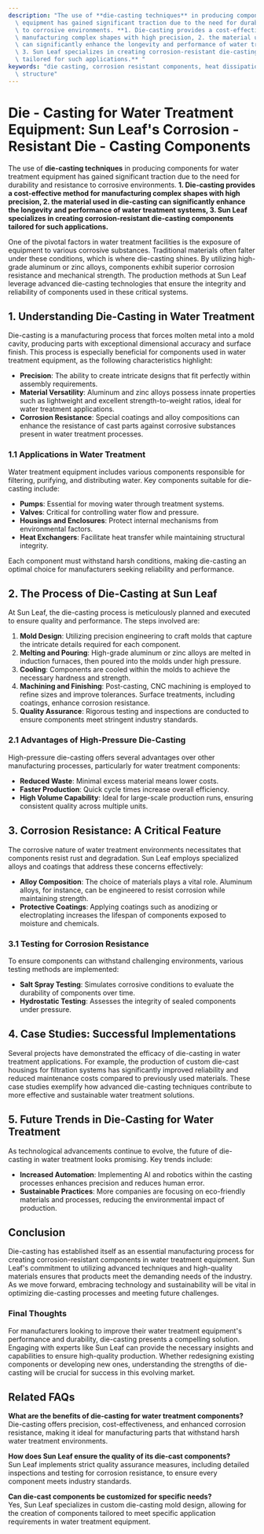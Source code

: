 ```yaml
---
description: "The use of **die-casting techniques** in producing components for water treatment\
  \ equipment has gained significant traction due to the need for durability and resistance\
  \ to corrosive environments. **1. Die-casting provides a cost-effective method for\
  \ manufacturing complex shapes with high precision, 2. the material used in die-casting\
  \ can significantly enhance the longevity and performance of water treatment systems,\
  \ 3. Sun Leaf specializes in creating corrosion-resistant die-casting components\
  \ tailored for such applications.** "
keywords: "die casting, corrosion resistant components, heat dissipation performance, heat dissipation\
  \ structure"
---
```

# Die - Casting for Water Treatment Equipment: Sun Leaf's Corrosion - Resistant Die - Casting Components

The use of **die-casting techniques** in producing components for water treatment equipment has gained significant traction due to the need for durability and resistance to corrosive environments. **1. Die-casting provides a cost-effective method for manufacturing complex shapes with high precision, 2. the material used in die-casting can significantly enhance the longevity and performance of water treatment systems, 3. Sun Leaf specializes in creating corrosion-resistant die-casting components tailored for such applications.** 

One of the pivotal factors in water treatment facilities is the exposure of equipment to various corrosive substances. Traditional materials often falter under these conditions, which is where die-casting shines. By utilizing high-grade aluminum or zinc alloys, components exhibit superior corrosion resistance and mechanical strength. The production methods at Sun Leaf leverage advanced die-casting technologies that ensure the integrity and reliability of components used in these critical systems.

## 1. Understanding Die-Casting in Water Treatment

Die-casting is a manufacturing process that forces molten metal into a mold cavity, producing parts with exceptional dimensional accuracy and surface finish. This process is especially beneficial for components used in water treatment equipment, as the following characteristics highlight:

- **Precision**: The ability to create intricate designs that fit perfectly within assembly requirements.
- **Material Versatility**: Aluminum and zinc alloys possess innate properties such as lightweight and excellent strength-to-weight ratios, ideal for water treatment applications.
- **Corrosion Resistance**: Special coatings and alloy compositions can enhance the resistance of cast parts against corrosive substances present in water treatment processes.

### 1.1 Applications in Water Treatment

Water treatment equipment includes various components responsible for filtering, purifying, and distributing water. Key components suitable for die-casting include:

- **Pumps**: Essential for moving water through treatment systems.
- **Valves**: Critical for controlling water flow and pressure.
- **Housings and Enclosures**: Protect internal mechanisms from environmental factors.
- **Heat Exchangers**: Facilitate heat transfer while maintaining structural integrity.

Each component must withstand harsh conditions, making die-casting an optimal choice for manufacturers seeking reliability and performance.

## 2. The Process of Die-Casting at Sun Leaf

At Sun Leaf, the die-casting process is meticulously planned and executed to ensure quality and performance. The steps involved are:

1. **Mold Design**: Utilizing precision engineering to craft molds that capture the intricate details required for each component.
2. **Melting and Pouring**: High-grade aluminum or zinc alloys are melted in induction furnaces, then poured into the molds under high pressure.
3. **Cooling**: Components are cooled within the molds to achieve the necessary hardness and strength.
4. **Machining and Finishing**: Post-casting, CNC machining is employed to refine sizes and improve tolerances. Surface treatments, including coatings, enhance corrosion resistance.
5. **Quality Assurance**: Rigorous testing and inspections are conducted to ensure components meet stringent industry standards.

### 2.1 Advantages of High-Pressure Die-Casting

High-pressure die-casting offers several advantages over other manufacturing processes, particularly for water treatment components:

- **Reduced Waste**: Minimal excess material means lower costs.
- **Faster Production**: Quick cycle times increase overall efficiency.
- **High Volume Capability**: Ideal for large-scale production runs, ensuring consistent quality across multiple units.

## 3. Corrosion Resistance: A Critical Feature

The corrosive nature of water treatment environments necessitates that components resist rust and degradation. Sun Leaf employs specialized alloys and coatings that address these concerns effectively:

- **Alloy Composition**: The choice of materials plays a vital role. Aluminum alloys, for instance, can be engineered to resist corrosion while maintaining strength.
- **Protective Coatings**: Applying coatings such as anodizing or electroplating increases the lifespan of components exposed to moisture and chemicals.

### 3.1 Testing for Corrosion Resistance

To ensure components can withstand challenging environments, various testing methods are implemented:

- **Salt Spray Testing**: Simulates corrosive conditions to evaluate the durability of components over time.
- **Hydrostatic Testing**: Assesses the integrity of sealed components under pressure.

## 4. Case Studies: Successful Implementations

Several projects have demonstrated the efficacy of die-casting in water treatment applications. For example, the production of custom die-cast housings for filtration systems has significantly improved reliability and reduced maintenance costs compared to previously used materials. These case studies exemplify how advanced die-casting techniques contribute to more effective and sustainable water treatment solutions.

## 5. Future Trends in Die-Casting for Water Treatment

As technological advancements continue to evolve, the future of die-casting in water treatment looks promising. Key trends include:

- **Increased Automation**: Implementing AI and robotics within the casting processes enhances precision and reduces human error.
- **Sustainable Practices**: More companies are focusing on eco-friendly materials and processes, reducing the environmental impact of production.

## Conclusion

Die-casting has established itself as an essential manufacturing process for creating corrosion-resistant components in water treatment equipment. Sun Leaf's commitment to utilizing advanced techniques and high-quality materials ensures that products meet the demanding needs of the industry. As we move forward, embracing technology and sustainability will be vital in optimizing die-casting processes and meeting future challenges.

### Final Thoughts

For manufacturers looking to improve their water treatment equipment's performance and durability, die-casting presents a compelling solution. Engaging with experts like Sun Leaf can provide the necessary insights and capabilities to ensure high-quality production. Whether redesigning existing components or developing new ones, understanding the strengths of die-casting will be crucial for success in this evolving market.

## Related FAQs

**What are the benefits of die-casting for water treatment components?**  
Die-casting offers precision, cost-effectiveness, and enhanced corrosion resistance, making it ideal for manufacturing parts that withstand harsh water treatment environments.

**How does Sun Leaf ensure the quality of its die-cast components?**  
Sun Leaf implements strict quality assurance measures, including detailed inspections and testing for corrosion resistance, to ensure every component meets industry standards.

**Can die-cast components be customized for specific needs?**  
Yes, Sun Leaf specializes in custom die-casting mold design, allowing for the creation of components tailored to meet specific application requirements in water treatment equipment.

